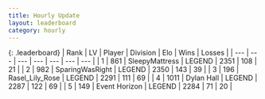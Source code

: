 ```yaml
---
title: Hourly Update
layout: leaderboard
category: hourly
---
```


{: .leaderboard}
| Rank | LV | Player | Division | Elo | Wins | Losses |
| --- | --- | --- | --- | --- | --- | --- |
| <span data-change="1">1</span> | 861 | <span title="ID: 153129">SleepyMattress</span> | LEGEND | <span data-change="2">2351</span> | <span data-change="1">108</span> | <span data-change="0">21</span> |
| <span data-change="-1">2</span> | 982 | <span title="ID: 402846">SparingWasRight</span> | LEGEND | <span data-change="0">2350</span> | <span data-change="0">143</span> | <span data-change="0">39</span> |
| <span data-change="0">3</span> | 196 | <span title="ID: 400903">Rasel_Lily_Rose</span> | LEGEND | <span data-change="0">2291</span> | <span data-change="0">111</span> | <span data-change="0">69</span> |
| <span data-change="0">4</span> | 1011 | <span title="ID: 174294">Dylan Hall</span> | LEGEND | <span data-change="0">2287</span> | <span data-change="0">122</span> | <span data-change="0">69</span> |
| <span data-change="0">5</span> | 149 | <span title="ID: 670324">Event Horizon</span> | LEGEND | <span data-change="0">2284</span> | <span data-change="0">71</span> | <span data-change="0">20</span> |